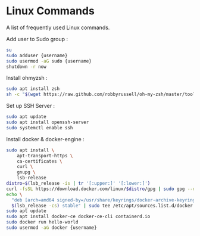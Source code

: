 <primary-label ref="cheatsheet"/>
<secondary-label ref="2024"/>

# Linux Commands

A list of frequently used Linux commands.

Add user to Sudo group
: 
```bash
su
sudo adduser {username}
sudo usermod -aG sudo {username}
shutdown -r now
```

Install ohmyzsh
:
```bash
sudo apt install zsh
sh -c "$(wget https://raw.github.com/robbyrussell/oh-my-zsh/master/tools/install.sh -O -)"
```

Set up SSH Server
:
```bash
sudo apt update
sudo apt install openssh-server
sudo systemctl enable ssh
```

Install docker & docker-engine
:
```bash
sudo apt install \
    apt-transport-https \
    ca-certificates \
    curl \
    gnupg \
    lsb-release
distro=$(lsb_release -is | tr '[:upper:]' '[:lower:]')
curl -fsSL https://download.docker.com/linux/$distro/gpg | sudo gpg --dearmor -o /usr/share/keyrings/docker-archive-keyring.gpg
echo \
  "deb [arch=amd64 signed-by=/usr/share/keyrings/docker-archive-keyring.gpg] https://download.docker.com/linux/$distro \
  $(lsb_release -cs) stable" | sudo tee /etc/apt/sources.list.d/docker.list > /dev/null
sudo apt update
sudo apt install docker-ce docker-ce-cli containerd.io
sudo docker run hello-world
sudo usermod -aG docker {username}
```